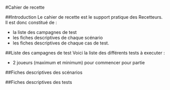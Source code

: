 #Cahier de recette

##Introduction
Le cahier de recette est le support pratique des Recetteurs. Il est donc constitué de :
- la liste des campagnes de test
- les fiches descriptives de chaque scénario
- les fiches descriptives de chaque cas de test.


##Liste des campagnes de test
Voici la liste des différents tests à executer : 
- 2 joueurs (maximum et minimum) pour commencer pour partie


##Fiches descriptives des scénarios

##Fiches descriptives des tests
